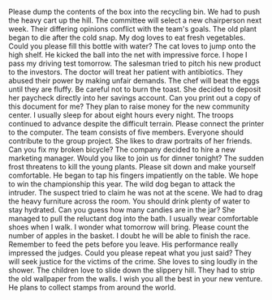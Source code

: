 Please dump the contents of the box into the recycling bin.
We had to push the heavy cart up the hill.
The committee will select a new chairperson next week.
Their differing opinions conflict with the team's goals.
The old plant began to die after the cold snap.
My dog loves to eat fresh vegetables.
Could you please fill this bottle with water?
The cat loves to jump onto the high shelf.
He kicked the ball into the net with impressive force.
I hope I pass my driving test tomorrow.
The salesman tried to pitch his new product to the investors.
The doctor will treat her patient with antibiotics.
They abused their power by making unfair demands.
The chef will beat the eggs until they are fluffy.
Be careful not to burn the toast.
She decided to deposit her paycheck directly into her savings account.
Can you print out a copy of this document for me?
They plan to raise money for the new community center.
I usually sleep for about eight hours every night.
The troops continued to advance despite the difficult terrain.
Please connect the printer to the computer.
The team consists of five members.
Everyone should contribute to the group project.
She likes to draw portraits of her friends.
Can you fix my broken bicycle?
The company decided to hire a new marketing manager.
Would you like to join us for dinner tonight?
The sudden frost threatens to kill the young plants.
Please sit down and make yourself comfortable.
He began to tap his fingers impatiently on the table.
We hope to win the championship this year.
The wild dog began to attack the intruder.
The suspect tried to claim he was not at the scene.
We had to drag the heavy furniture across the room.
You should drink plenty of water to stay hydrated.
Can you guess how many candies are in the jar?
She managed to pull the reluctant dog into the bath.
I usually wear comfortable shoes when I walk.
I wonder what tomorrow will bring.
Please count the number of apples in the basket.
I doubt he will be able to finish the race.
Remember to feed the pets before you leave.
His performance really impressed the judges.
Could you please repeat what you just said?
They will seek justice for the victims of the crime.
She loves to sing loudly in the shower.
The children love to slide down the slippery hill.
They had to strip the old wallpaper from the walls.
I wish you all the best in your new venture.
He plans to collect stamps from around the world.
